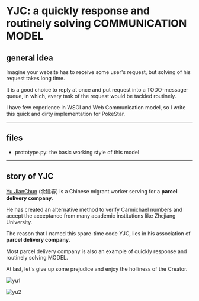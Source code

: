 # YJC: a quickly response and routinely solving COMMUNICATION MODEL


## general idea

Imagine your website has to receive some user's request, but solving of his request takes long time.

It is a good choice to reply at once and put request into a TODO-message-queue, in which, every task of the request would be tackled routinely.

I have few experience in WSGI and Web Communication model, so I write this quick and dirty implementation for PokeStar.


------

## files

  * prototype.py: the basic working style of this model


------


## story of YJC

[Yu JianChun](http://edition.cnn.com/2016/07/17/asia/china-migrant-worker-good-will-hunting/index.html) (余建春) is a Chinese migrant worker serving for a **parcel delivery company**.

He has created an alternative method to verify Carmichael numbers and accept the acceptance from many academic institutions like Zhejiang University.

The reason that I named this spare-time code YJC, lies in his association of **parcel delivery company**.

Most parcel delivery company is also an example of quickly response and routinely solving MODEL.



At last, let's give up some prejudice and enjoy the holliness of the Creator.

![yu1](http://i.imgur.com/VcfAsXm.jpg)

![yu2](http://i.imgur.com/kKHuTMm.jpg)
